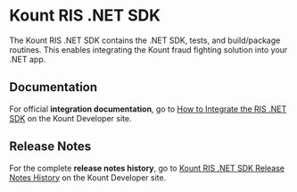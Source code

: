 # Kount RIS .NET SDK #

The Kount RIS .NET SDK contains the .NET SDK, tests, and build/package routines. This enables integrating the Kount fraud fighting solution into your .NET app.

## Documentation ##

For official **integration documentation**, go to [How to Integrate the RIS .NET SDK](https://developer.kount.com/hc/en-us/articles/4424395233428) on the Kount Developer site.

## Release Notes ##

For the complete **release notes history**, go to [Kount RIS .NET SDK Release Notes History](https://developer.kount.com/hc/en-us/articles/10406505602068) on the Kount Developer site.

